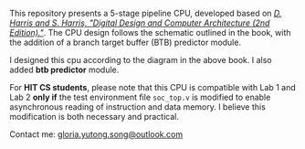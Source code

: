 This repository presents a 5-stage pipeline CPU, developed based on *[D. Harris and S. Harris, "Digital Design and Computer Architecture (2nd Edition)."](https://www.sciencedirect.com/book/9780123944245/digital-design-and-computer-architecture)*. The CPU design follows the schematic outlined in the book, with the addition of a branch target buffer (BTB) predictor module.

I designed this cpu according to the diagram in the above book. I also added **btb predictor** module.

For **HIT CS students**, please note that this CPU is compatible with Lab 1 and Lab 2 **only if** the test environment file `soc_top.v` is modified to enable asynchronous reading of instruction and data memory. I believe this modification is both necessary and practical.

Contact me: gloria.yutong.song@outlook.com
